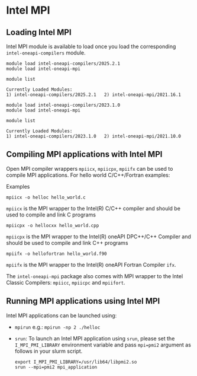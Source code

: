 # Intel MPI

## Loading Intel MPI

Intel MPI module is available to load once you load the corresponding `intel-oneapi-compilers` module.

```
module load intel-oneapi-compilers/2025.2.1
module load intel-oneapi-mpi
```

```
module list

Currently Loaded Modules:
1) intel-oneapi-compilers/2025.2.1   2) intel-oneapi-mpi/2021.16.1
```

```
module load intel-oneapi-compilers/2023.1.0
module load intel-oneapi-mpi
```

```
module list

Currently Loaded Modules:
1) intel-oneapi-compilers/2023.1.0   2) intel-oneapi-mpi/2021.10.0
```

## Compiling MPI applications with Intel MPI

Open MPI compiler wrappers `mpiicx`, `mpiicpx`, `mpiifx` can be used to compile MPI applications. For hello world C/C++/Fortran examples:

Examples

```
mpiicx -o helloc hello_world.c
```

`mpiicx` is the MPI wrapper to the Intel(R) C/C++ compiler and should be used to compile and link C programs

```
mpiicpx -o hellocxx hello_world.cpp
```

`mpiicpx` is the MPI wrapper to the Intel(R) oneAPI DPC++/C++ Compiler and should be used to compile and link C++ programs

```
mpiifx -o hellofortran hello_world.f90
```

`mpiifx` is the MPI wrapper to the Intel(R) oneAPI Fortran Compiler `ifx`.

The `intel-oneapi-mpi` package also comes with MPI wrapper to the Intel Classic Compilers: `mpiicc`, `mpiicpc` and `mpiifort`.

## Running MPI applications using Intel MPI

Intel MPI applications can be launched using:

- `mpirun` e.g.: `mpirun -np 2 ./helloc`

- `srun`: To launch an Intel MPI application using `srun`, please set the `I_MPI_PMI_LIBRARY` environment variable and pass `mpi=pmi2` argument as follows in your slurm script.

  ```
  export I_MPI_PMI_LIBRARY=/usr/lib64/libpmi2.so
  srun --mpi=pmi2 mpi_application
  ```
